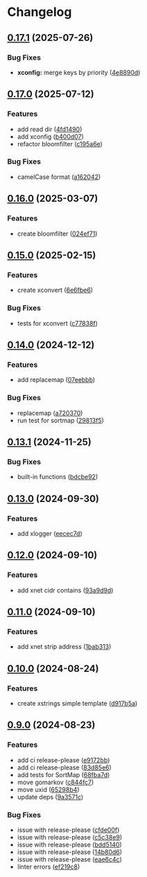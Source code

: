 # Changelog

## [0.17.1](https://github.com/vitalvas/gokit/compare/v0.17.0...v0.17.1) (2025-07-26)


### Bug Fixes

* **xconfig:** merge keys by priority ([4e8890d](https://github.com/vitalvas/gokit/commit/4e8890d446fdaefa3120d2cf206c80b86cfa075f))

## [0.17.0](https://github.com/vitalvas/gokit/compare/v0.16.0...v0.17.0) (2025-07-12)


### Features

* add read dir ([4fd1490](https://github.com/vitalvas/gokit/commit/4fd1490e24ba7b73db44c6f94922c4b872b44aa2))
* add xconfig ([b400d07](https://github.com/vitalvas/gokit/commit/b400d079ea1bc982ffabbb6c7dab983154aca204))
* refactor bloomfilter ([c195a6e](https://github.com/vitalvas/gokit/commit/c195a6e0edafe4a7910750c989e022daccfc56c0))


### Bug Fixes

* camelCase format ([a162042](https://github.com/vitalvas/gokit/commit/a16204255d5217cca7132786b2507176afce863b))

## [0.16.0](https://github.com/vitalvas/gokit/compare/v0.15.0...v0.16.0) (2025-03-07)


### Features

* create bloomfilter ([024ef71](https://github.com/vitalvas/gokit/commit/024ef71d72023c8a284a5325d4565a0cfbb23e68))

## [0.15.0](https://github.com/vitalvas/gokit/compare/v0.14.0...v0.15.0) (2025-02-15)


### Features

* create xconvert ([6e6fbe6](https://github.com/vitalvas/gokit/commit/6e6fbe6913cde3b808015885e01f696ecffbec44))


### Bug Fixes

* tests for xconvert ([c77838f](https://github.com/vitalvas/gokit/commit/c77838f66b52c455c8b0e41179e41dc3ed1077fd))

## [0.14.0](https://github.com/vitalvas/gokit/compare/v0.13.1...v0.14.0) (2024-12-12)


### Features

* add replacemap ([07eebbb](https://github.com/vitalvas/gokit/commit/07eebbbd3146bee6b165abc59d6d53b81cae1277))


### Bug Fixes

* replacemap ([a720370](https://github.com/vitalvas/gokit/commit/a7203708340b4d09ce4883cf852a9fca84df8267))
* run test for sortmap ([29813f5](https://github.com/vitalvas/gokit/commit/29813f5f4c8aef5fb3ece57f4ae6094c7aee1538))

## [0.13.1](https://github.com/vitalvas/gokit/compare/v0.13.0...v0.13.1) (2024-11-25)


### Bug Fixes

* built-in functions ([bdcbe92](https://github.com/vitalvas/gokit/commit/bdcbe92aba8865ae295010bf2628a09c84e7bec0))

## [0.13.0](https://github.com/vitalvas/gokit/compare/v0.12.0...v0.13.0) (2024-09-30)


### Features

* add xlogger ([eecec7d](https://github.com/vitalvas/gokit/commit/eecec7d4790b7c53b74dc14da95e52bcc982644b))

## [0.12.0](https://github.com/vitalvas/gokit/compare/v0.11.0...v0.12.0) (2024-09-10)


### Features

* add xnet cidr contains ([93a9d9d](https://github.com/vitalvas/gokit/commit/93a9d9d57bc5e12fe27f8a33b6b5d37dc8abad8c))

## [0.11.0](https://github.com/vitalvas/gokit/compare/v0.10.0...v0.11.0) (2024-09-10)


### Features

* add xnet strip address ([1bab313](https://github.com/vitalvas/gokit/commit/1bab313fae2562b25e8cc12d42fabd792c21f3d1))

## [0.10.0](https://github.com/vitalvas/gokit/compare/v0.9.0...v0.10.0) (2024-08-24)


### Features

* create xstrings simple template ([d917b5a](https://github.com/vitalvas/gokit/commit/d917b5a8c58a2405eb74a3495a0e64b6623b4f01))

## [0.9.0](https://github.com/vitalvas/gokit/compare/v0.8.0...v0.9.0) (2024-08-23)


### Features

* add ci release-please ([e9172bb](https://github.com/vitalvas/gokit/commit/e9172bb473af00c32a39ed26774fd3f8a15d39dc))
* add ci release-please ([83d85e6](https://github.com/vitalvas/gokit/commit/83d85e6c044b0d1d664dbf4f2ccbc266525e6593))
* add tests for SortMap ([68fba7d](https://github.com/vitalvas/gokit/commit/68fba7d1157dc1be0a25de35ebfa173a89a3ab2f))
* move gomarkov ([c844fc7](https://github.com/vitalvas/gokit/commit/c844fc773ab051ac84aecb076e3cba816cc3fb64))
* move uxid ([65298b4](https://github.com/vitalvas/gokit/commit/65298b431fe0fc8aa399e7fc9b44bffe2652ab5d))
* update deps ([9a3571c](https://github.com/vitalvas/gokit/commit/9a3571c26299cae18119bf46c55107a330ce5754))


### Bug Fixes

* issue with release-please ([cfde00f](https://github.com/vitalvas/gokit/commit/cfde00fa4ade4bb331a6f66cac97fc2dc948dcda))
* issue with release-please ([c5c38e9](https://github.com/vitalvas/gokit/commit/c5c38e9b44e7913b4ac6f9158e3fd2cc5cf6063e))
* issue with release-please ([bdd5140](https://github.com/vitalvas/gokit/commit/bdd514000d18e0bf06d5fb4c42a001b8c019466d))
* issue with release-please ([14b80d6](https://github.com/vitalvas/gokit/commit/14b80d6f2bd2eccad6c7c36ede6457eb6dfb46bb))
* issue with release-please ([eae6c4c](https://github.com/vitalvas/gokit/commit/eae6c4c5ea22c5465e30cd419ef2c502d5a38b46))
* linter errors ([ef219c8](https://github.com/vitalvas/gokit/commit/ef219c86e52d2d7ffe4385d4f6adcc94a3c16067))
